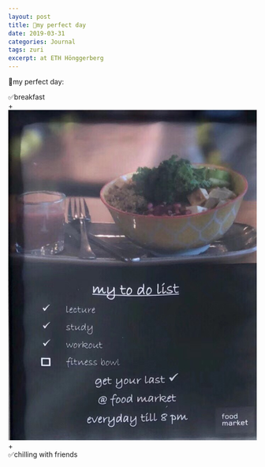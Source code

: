 ```yaml
---
layout: post
title: 💚my perfect day
date: 2019-03-31
categories: Journal 
tags: zuri
excerpt: at ETH Hönggerberg
---
```



💚my perfect day:
  
✅breakfast  
\+  
![](/img/img_9620.jpg)
\+  
✅chilling with friends